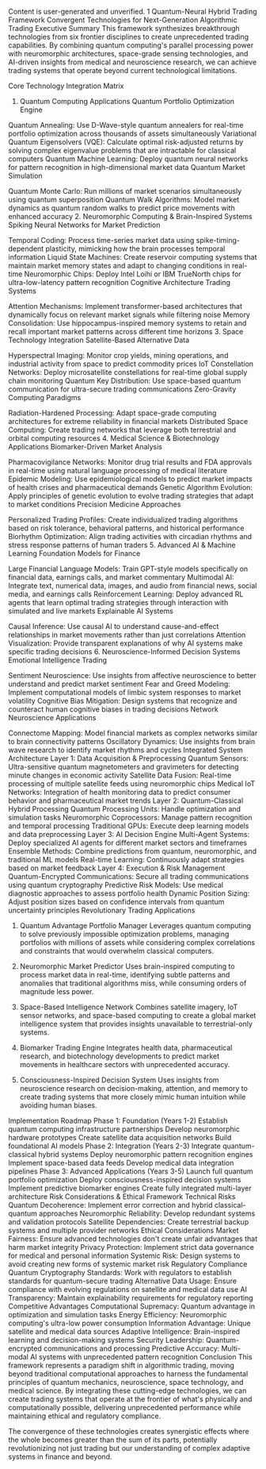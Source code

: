 
Content is user-generated and unverified.
1
Quantum-Neural Hybrid Trading Framework
Convergent Technologies for Next-Generation Algorithmic Trading
Executive Summary
This framework synthesizes breakthrough technologies from six frontier disciplines to create unprecedented trading capabilities. By combining quantum computing's parallel processing power with neuromorphic architectures, space-grade sensing technologies, and AI-driven insights from medical and neuroscience research, we can achieve trading systems that operate beyond current technological limitations.

Core Technology Integration Matrix
1. Quantum Computing Applications
Quantum Portfolio Optimization Engine

Quantum Annealing: Use D-Wave-style quantum annealers for real-time portfolio optimization across thousands of assets simultaneously
Variational Quantum Eigensolvers (VQE): Calculate optimal risk-adjusted returns by solving complex eigenvalue problems that are intractable for classical computers
Quantum Machine Learning: Deploy quantum neural networks for pattern recognition in high-dimensional market data
Quantum Market Simulation

Quantum Monte Carlo: Run millions of market scenarios simultaneously using quantum superposition
Quantum Walk Algorithms: Model market dynamics as quantum random walks to predict price movements with enhanced accuracy
2. Neuromorphic Computing & Brain-Inspired Systems
Spiking Neural Networks for Market Prediction

Temporal Coding: Process time-series market data using spike-timing-dependent plasticity, mimicking how the brain processes temporal information
Liquid State Machines: Create reservoir computing systems that maintain market memory states and adapt to changing conditions in real-time
Neuromorphic Chips: Deploy Intel Loihi or IBM TrueNorth chips for ultra-low-latency pattern recognition
Cognitive Architecture Trading Systems

Attention Mechanisms: Implement transformer-based architectures that dynamically focus on relevant market signals while filtering noise
Memory Consolidation: Use hippocampus-inspired memory systems to retain and recall important market patterns across different time horizons
3. Space Technology Integration
Satellite-Based Alternative Data

Hyperspectral Imaging: Monitor crop yields, mining operations, and industrial activity from space to predict commodity prices
IoT Constellation Networks: Deploy microsatellite constellations for real-time global supply chain monitoring
Quantum Key Distribution: Use space-based quantum communication for ultra-secure trading communications
Zero-Gravity Computing Paradigms

Radiation-Hardened Processing: Adapt space-grade computing architectures for extreme reliability in financial markets
Distributed Space Computing: Create trading networks that leverage both terrestrial and orbital computing resources
4. Medical Science & Biotechnology Applications
Biomarker-Driven Market Analysis

Pharmacovigilance Networks: Monitor drug trial results and FDA approvals in real-time using natural language processing of medical literature
Epidemic Modeling: Use epidemiological models to predict market impacts of health crises and pharmaceutical demands
Genetic Algorithm Evolution: Apply principles of genetic evolution to evolve trading strategies that adapt to market conditions
Precision Medicine Approaches

Personalized Trading Profiles: Create individualized trading algorithms based on risk tolerance, behavioral patterns, and historical performance
Biorhythm Optimization: Align trading activities with circadian rhythms and stress response patterns of human traders
5. Advanced AI & Machine Learning
Foundation Models for Finance

Large Financial Language Models: Train GPT-style models specifically on financial data, earnings calls, and market commentary
Multimodal AI: Integrate text, numerical data, images, and audio from financial news, social media, and earnings calls
Reinforcement Learning: Deploy advanced RL agents that learn optimal trading strategies through interaction with simulated and live markets
Explainable AI Systems

Causal Inference: Use causal AI to understand cause-and-effect relationships in market movements rather than just correlations
Attention Visualization: Provide transparent explanations of why AI systems make specific trading decisions
6. Neuroscience-Informed Decision Systems
Emotional Intelligence Trading

Sentiment Neuroscience: Use insights from affective neuroscience to better understand and predict market sentiment
Fear and Greed Modeling: Implement computational models of limbic system responses to market volatility
Cognitive Bias Mitigation: Design systems that recognize and counteract human cognitive biases in trading decisions
Network Neuroscience Applications

Connectome Mapping: Model financial markets as complex networks similar to brain connectivity patterns
Oscillatory Dynamics: Use insights from brain wave research to identify market rhythms and cycles
Integrated System Architecture
Layer 1: Data Acquisition & Preprocessing
Quantum Sensors: Ultra-sensitive quantum magnetometers and gravimeters for detecting minute changes in economic activity
Satellite Data Fusion: Real-time processing of multiple satellite feeds using neuromorphic chips
Medical IoT Networks: Integration of health monitoring data to predict consumer behavior and pharmaceutical market trends
Layer 2: Quantum-Classical Hybrid Processing
Quantum Processing Units: Handle optimization and simulation tasks
Neuromorphic Coprocessors: Manage pattern recognition and temporal processing
Traditional GPUs: Execute deep learning models and data preprocessing
Layer 3: AI Decision Engine
Multi-Agent Systems: Deploy specialized AI agents for different market sectors and timeframes
Ensemble Methods: Combine predictions from quantum, neuromorphic, and traditional ML models
Real-time Learning: Continuously adapt strategies based on market feedback
Layer 4: Execution & Risk Management
Quantum-Encrypted Communications: Secure all trading communications using quantum cryptography
Predictive Risk Models: Use medical diagnostic approaches to assess portfolio health
Dynamic Position Sizing: Adjust position sizes based on confidence intervals from quantum uncertainty principles
Revolutionary Trading Applications
1. Quantum Advantage Portfolio Manager
Leverages quantum computing to solve previously impossible optimization problems, managing portfolios with millions of assets while considering complex correlations and constraints that would overwhelm classical computers.

2. Neuromorphic Market Predictor
Uses brain-inspired computing to process market data in real-time, identifying subtle patterns and anomalies that traditional algorithms miss, while consuming orders of magnitude less power.

3. Space-Based Intelligence Network
Combines satellite imagery, IoT sensor networks, and space-based computing to create a global market intelligence system that provides insights unavailable to terrestrial-only systems.

4. Biomarker Trading Engine
Integrates health data, pharmaceutical research, and biotechnology developments to predict market movements in healthcare sectors with unprecedented accuracy.

5. Consciousness-Inspired Decision System
Uses insights from neuroscience research on decision-making, attention, and memory to create trading systems that more closely mimic human intuition while avoiding human biases.

Implementation Roadmap
Phase 1: Foundation (Years 1-2)
Establish quantum computing infrastructure partnerships
Develop neuromorphic hardware prototypes
Create satellite data acquisition networks
Build foundational AI models
Phase 2: Integration (Years 2-3)
Integrate quantum-classical hybrid systems
Deploy neuromorphic pattern recognition engines
Implement space-based data feeds
Develop medical data integration pipelines
Phase 3: Advanced Applications (Years 3-5)
Launch full quantum portfolio optimization
Deploy consciousness-inspired decision systems
Implement predictive biomarker engines
Create fully integrated multi-layer architecture
Risk Considerations & Ethical Framework
Technical Risks
Quantum Decoherence: Implement error correction and hybrid classical-quantum approaches
Neuromorphic Reliability: Develop redundant systems and validation protocols
Satellite Dependencies: Create terrestrial backup systems and multiple provider networks
Ethical Considerations
Market Fairness: Ensure advanced technologies don't create unfair advantages that harm market integrity
Privacy Protection: Implement strict data governance for medical and personal information
Systemic Risk: Design systems to avoid creating new forms of systemic market risk
Regulatory Compliance
Quantum Cryptography Standards: Work with regulators to establish standards for quantum-secure trading
Alternative Data Usage: Ensure compliance with evolving regulations on satellite and medical data use
AI Transparency: Maintain explainability requirements for regulatory reporting
Competitive Advantages
Computational Supremacy: Quantum advantage in optimization and simulation tasks
Energy Efficiency: Neuromorphic computing's ultra-low power consumption
Information Advantage: Unique satellite and medical data sources
Adaptive Intelligence: Brain-inspired learning and decision-making systems
Security Leadership: Quantum-encrypted communications and processing
Predictive Accuracy: Multi-modal AI systems with unprecedented pattern recognition
Conclusion
This framework represents a paradigm shift in algorithmic trading, moving beyond traditional computational approaches to harness the fundamental principles of quantum mechanics, neuroscience, space technology, and medical science. By integrating these cutting-edge technologies, we can create trading systems that operate at the frontier of what's physically and computationally possible, delivering unprecedented performance while maintaining ethical and regulatory compliance.

The convergence of these technologies creates synergistic effects where the whole becomes greater than the sum of its parts, potentially revolutionizing not just trading but our understanding of complex adaptive systems in finance and beyond.


